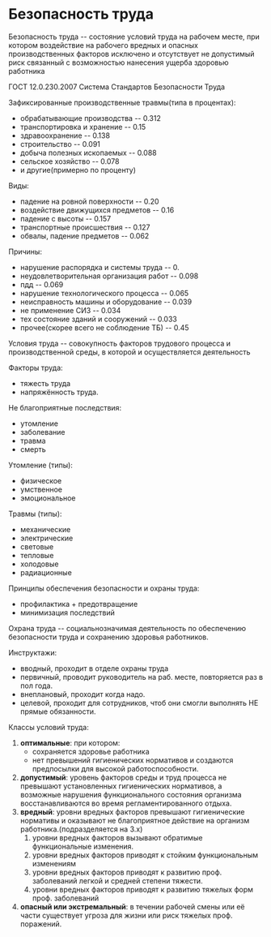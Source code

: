 # Безопасность труда
Безопасность труда -- состояние условий труда на рабочем месте, при котором воздействие на рабочего вредных и опасных производственных факторов исключено и отсутствует не допустимый риск связанный с возможностью нанесения ущерба здоровью работника

ГОСТ 12.0.230.2007 Система Стандартов Безопасности Труда

Зафиксированные производственные травмы(типа в процентах):
+ обрабатывающие производства -- 0.312
+ транспортировка и хранение -- 0.15
+ здравоохранение -- 0.138
+ строительство -- 0.091
+ добыча полезных ископаемых -- 0.088
+ сельское хозяйство -- 0.078
+ и другие(примерно по проценту)

Виды:
+ падение на ровной поверхности -- 0.20
+ воздействие движущихся предметов -- 0.16
+ падение с высоты -- 0.157
+ транспортные происшествия -- 0.127
+ обвалы, падение предметов -- 0.062

Причины:
+ нарушение распорядка и системы труда -- 0.
+ неудовлетворительная организация работ -- 0.098
+ пдд -- 0.069
+ нарушение технологического процесса -- 0.065
+ неисправность машины и оборудование -- 0.039
+ не применение СИЗ -- 0.034
+ тех состояние зданий и сооружений -- 0.033
+ прочее(скорее всего не соблюдение ТБ) -- 0.45

Условия труда -- совокупность факторов трудового процесса и производственной среды, в которой и осуществляется деятельность

Факторы труда: 
+ тяжесть труда
+ напряжённость труда.

Не благоприятные последствия: 
+ утомление
+ заболевание
+ травма
+ смерть

Утомление (типы):
+ физическое
+ умственное
+ эмоциональное

Травмы (типы):
+ механические
+ электрические
+ световые
+ тепловые
+ холодовые
+ радиационные

Принципы обеспечения безопасности и охраны труда:
+ профилактика + предотвращение
+ минимизация последствий

Охрана труда -- социальнозначимая деятельность по обеспечению безопасности труда и сохранению здоровья работников.

Инструктажи:
+ вводный, проходит в отделе охраны труда
+ первичный, проводит руководитель на раб. месте, повторяется раз в пол года.
+ внеплановый, проходит когда надо.
+ целевой, проходит для сотрудников, чтоб они смогли выполнять НЕ прямые обязанности.

Классы условий труда:
1. **оптимальные**: при котором:
	+ сохраняется здоровье работника
	+ нет превышений гигиенических нормативов и создаются предпосылки для высокой работоспособности.
2. **допустимый**: уровень факторов среды и труд процесса не превышают установленных гигиенических нормативов, а возможные нарушения функционального состояния организма восстанавливаются во время регламентированного отдыха.
3. **вредный**: уровни вредных факторов превышают гигиенические нормативы и оказывают не благоприятное действие на организм работника.(подразделяется на 3.x)
	1. уровни вредных факторов вызывают обратимые функциональные изменения.
	2. уровни вредных факторов приводят к стойким функциональным изменениям
	3.  уровни вредных факторов приводят к развитию проф. заболеваний легкой и средней степени тяжести.
	4.  уровни вредных факторов приводят к развитию тяжелых форм проф. заболеваний
4. **опасный или экстремальный**: в течении рабочей смены или её части существует угроза для жизни или риск тяжелых проф. поражений.

